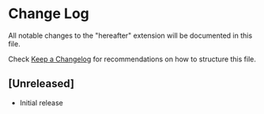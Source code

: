 # Change Log

All notable changes to the "hereafter" extension will be documented in this file.

Check [Keep a Changelog](http://keepachangelog.com/) for recommendations on how to structure this file.

## [Unreleased]

- Initial release
